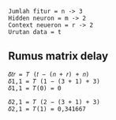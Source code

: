 ```
Jumlah fitur = n -> 3 
Hidden neuron = m -> 2
Context neueron = r -> 2
Urutan data = t
```

Rumus matrix delay
---

```
𝛿𝑡𝑟 = 𝑇 (𝑡 − (𝑛 + 𝑟) + 𝑛)
𝛿1,1 = 𝑇 (1 − (3 + 1) + 3)
𝛿1,1 = 𝑇(0) = 0

𝛿2,1 = 𝑇 (2 − (3 + 1) + 3)
𝛿2,1 = 𝑇(1) = 0,341667
```
